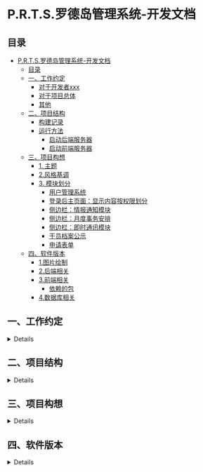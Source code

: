 # P.R.T.S.罗德岛管理系统-开发文档

## 目录

- [P.R.T.S.罗德岛管理系统-开发文档](#prts罗德岛管理系统-开发文档)
  - [目录](#目录)
  - [一、工作约定](#一工作约定)
    - [对于开发者xxx](#对于开发者xxx)
    - [对于项目总体](#对于项目总体)
    - [其他](#其他)
  - [二、项目结构](#二项目结构)
    - [构建记录](#构建记录)
    - [运行方法](#运行方法)
      - [启动后端服务器](#启动后端服务器)
      - [启动前端服务器](#启动前端服务器)
  - [三、项目构想](#三项目构想)
    - [1. 主题](#1-主题)
    - [2.风格基调](#2风格基调)
    - [3. 模块划分](#3-模块划分)
      - [用户管理系统](#用户管理系统)
      - [登录后主页面：显示内容按权限划分](#登录后主页面显示内容按权限划分)
      - [侧边栏：情报通知模块](#侧边栏情报通知模块)
      - [侧边栏：月度事务安排](#侧边栏月度事务安排)
      - [侧边栏：即时通讯模块](#侧边栏即时通讯模块)
      - [干员档案公示](#干员档案公示)
      - [申请表单](#申请表单)
  - [四、软件版本](#四软件版本)
    - [1.图片绘制](#1图片绘制)
    - [2.后端相关](#2后端相关)
    - [3.前端相关](#3前端相关)
      - [依赖的包](#依赖的包)
    - [4.数据库相关](#4数据库相关)

## 一、工作约定

<details>

### 对于开发者xxx

- 从dev分支创建自己的分支dev-xxx (`git checkout -b dev-xxx`)
- 在自己的分支dev-xxx上进行开发任务
- 任务到一定阶段，可稳定运行时，同步到dev分支
    - 切换到dev分支，进行pull，同步可能存在的dev更新 (`git checkout dev` + `git pull`)
    - 切换到dev-xxx分支，进行merge操作，将dev分支内容同步到dev-xxx分支 (`git checkout dev-xxx` + `git merge dev`)
    - 切换到dev分支，进行merge操作，将当下的dev-xxx内容同步到dev分支 (`git checkout dev` + `git merge dev-xxx`)
    - 途中可能产生冲突，进行相应处理，遇到可怕问题直接根据提示abort掉该次merge

> 关于为何不直接将dev-xxx合并到dev：算是一层保险吧，虽然其实有合并abort的功能这样稍显多此一举

### 对于项目总体
- master：release版本（或许之后改成stable-date形式，对不同版本进行保存）
- dev：总开发分支，保证其上代码可运行
- dev-xxx：开发人员各自的分支

### 其他
- 由于`/frontend`中`package-lock.json`和`package.json`是中途从库中删除的，所以留下了相应删除的commit记录；为以防合并误删本地内容，事先留备份为好
- commit信息无要求，写清楚可溯源即可
- 代码希望还是能写点注释咩，方便观摩doge

</details>

## 二、项目结构

<details>

### 构建记录

`/`：根目录；运行`django-admin startproject db-project`得来

`/backend`：后端目录，为django的app；根目录运行`django-admin startapp backend`得来

`/frontend`：前端目录，为vue3项目；根目录运行`npm init vite@latest frontend -- --template vue`得来（具体见“软件本本-后端”部分）

### 运行方法

#### 启动后端服务器
根目录运行`python manage.py runserver`
（若Pycharm有配置，也可直接点击run运行）

#### 启动前端服务器
进入`/frontend`目录运行`npm run dev`

</details>

## 三、项目构想
<details>

### 1. 主题

明日方舟——罗德岛管理系统。模拟泰拉大陆上一家医药公司（罗德岛）的日常经营模式

### 2.风格基调

扁平化UI，动画以浮动为主，黑白色调为主辅助亮色点缀

### 3. 模块划分

#### 用户管理系统

系统登录页面、注册跳转页面

**登录**：CodeName、PassWord 输入与核对，然后根据权限跳转到各自主页面

用户信息表（user_account）
| 数据项名字 | 数据类型 | 约束               | 备注                      |
| ---------- | -------- | ------------------ | ------------------------- |
| CodeName   | char(30) | primary key        | 代号；相当于用户名        |
| PassWord   | char(20) | not null           |                           |
| Permission | tinyint  | not null, unsigned | 值越小，权限越高；最小为0 |
| Class      | char(20) |                    | 职业分类                  |
| Region     | char(30) |                    | 地区                      |
| Race       | char(20) |                    | 种族                      |
| Avatar     | blob     |                    | 头像                      |
| Mail       | char(20) |                    | 邮件地址                  |

> 关于User信息和Profile是否分两张表，容我再考虑考虑，第一次作业就这样了；之后Profile应该还会有好些项

**注册**：点击"注册"按钮后，跳转至注册页面。填写注册信息（CodeName、PassWord等），然后信息会被接受并填入另一张名为“待审批用户表”，经过管理员审批后会加入“用户信息表”

待审批用户表（account_approve_queue）
| 数据项名字  | 数据类型 | 约束        | 备注               |
| ----------- | -------- | ----------- | ------------------ |
| CodeName    | char(30) | primary key | 代号；相当于用户名 |
| PassWord    | char(20) | not null    |                    |
| Class       | char(20) |             | 职业分类           |
| Region      | char(30) |             | 地区               |
| Race        | char(20) |             | 种族               |
| Description | text     |             | 备注               |

> 关于Description：我的想法是，对于某种表的呈现样式，点击“修改按钮”，会弹出一个修改小窗口，其上显示所有项包括Description。不过这样就和下表所画设计有所不同，具体看前端怎么呈现方便怎么来，先扔了这一项也行

**审批**： 审批通过，则将相应信息从“待审批用户表”中删除，转填入“用户信息表”中（对应项，缺少的就为空）；若审批不通过，则直接将相应信息从“待审批用户表”中删去

![视图：用户注册审批队列.png](document/images/视图：用户注册审批队列.png)

可能得找找相关的模板代码

> 我这样设想：这张表接受注册界面要求填写的所有内容（**完成增操作**），然后根据这张表的信息在管理员主页上显示“待审批用户列表”。对于每一条申请记录（关系元组），管理员做出审批操作后便从该表中删除（**完成删操作**），同意注册则将相关信息转加入到“用户信息表”中；管理员可通过查找来显示特定CodeName的申请信息(**完成查操作**， 其实登录验证本身就是查操作，倒是无所谓了)

> 关于**改操作**，要不就审批时，每次填写、修改信息就对待“审批用户表”做一次修改好了

拓展：
- 验证码
- （如果有空的话）希望刚进页面时有一个动画，登录连接成功后有一个动画（类似[明日方舟官网](https://ak.hypergryph.com/)的效果）
- 邮箱，邮箱的激活认证，审批通过/不通过进行邮箱通知

#### 登录后主页面：显示内容按权限划分

基本信息呈现。

----
**目前的TODO**：
管理员视图下的①和②（可以加一个②，只呈现“用户信息表”的内容做一个动态的参照）

![TODO-主页面：管理员](document/images/TODO-主页面：管理员.png)

----

管理员(`Permission == 0 || Permission == 1`)

![主页面：管理员](document/images/主页面：管理员.png)


普通干员

![主页面：一般干员](document/images/主页面：一般干员.png)



#### 侧边栏：情报通知模块

呈现通知、公告、表彰等一些列舰船内公关内容

管理员、授权用户组（比如凯太后）可编辑内容，类似于博客文章系统，提供支持markdown的编辑器；普通用户（一般干员）可留言评论

舰船航行位置（地图上标示）

各地办事处联络情报：卡西米尔、哥伦比亚、莱塔尼亚、龙门、尚蜀、伊比利亚、叙拉古...

干员借调公示：黑钢、莱茵生命

活动安排：日落即逝驻场演出、迎新会

#### 侧边栏：月度事务安排

基础事务 + 委托事务

做一个月度日历，其上标示各种事项

资源采购

源石抑制剂、药物出口安排

手术排班（针对医疗干员们）

博士助理安排

基建管理：副手、制造站、贸易站、发电站、训练室

宿舍管理

食堂菜品公式（提供留言区）

#### 侧边栏：即时通讯模块

可选择单独干员、干员组进行联络，简易版微信功能

#### 干员档案公示

（解释：干员之间互相了解最直接的方式）

根据不同权限，显示不同详细程度的内容；各管理员可对内容进行些许评论

#### 申请表单

申请研究经费，外勤、假期之类的

采购中心


</details>

## 四、软件版本

<details>

### 1.图片绘制
通过[网页drawio编辑器](https://app.diagrams.net/)画出，在`document/`中有源文件可修改，生成的图（或者截图）放在`document/images/`中

### 2.后端相关
> 包都是pip安装，`pip list`即可查看所有版本情况

- python 3.10.6
- pip 22.2.1
- django 4.1.1 （根据官网提示下载的，`pip install Django==4.1.1`；`python -m django --version`查看）
- djangorestframework 3.14.0
- markdown  3.4.1
- django-filter 22.1
- djangorestframework-jwt 1.11.0 （rest_framework_jwt模块，`pip install djangorestframework-jwt`）
- django-cors-headers 3.13.0 （后端用于解决跨域问题，不过应该没用上）

### 3.前端相关
- node.js v16.17.0 （官网下载的包再添加环境变量；`node -v`查看）
- npm 8.15.0 （node.js的包管理软件，应该自带；`npm -v`查看）
- cnpm （按菜鸟教程所说使用cnpm，[使用淘宝 NPM 镜像](https://www.runoob.com/nodejs/nodejs-npm.html#taobaonpm)）
- vue 3.2.39 （应该是使用`cnpm install vue@next`装的vue3；`npm list vue`查看）
- vite 3.1.3（新型前端构建工具，pycharm终端输入`npm init vite@latest frontend -- --template vue`，按提示安装`create-vite@latest`，再按提示完成`cd frontend`、`npm install`即安装完毕，`vite -v`查看）

#### 依赖的包
- element-plus(`npm install element-plus --save`)
- icon(`npm install @element-plus/icons-vue`)
- router(`npm install vue-router@4`)
- VueUse(`npm i @vueuse/core @vueuse/components`)
- axios(`npm install axios@0.26.1`)
- universal-cookie(`npm i universal-cookie`)
- integrations(`npm i @vueuse/integrations`)
- vuex(`npm install vuex@next --save`)
- windicss(`npm i -D vite-plugin-windicss windicss`)
- qs(`npm install qs`)

### 4.数据库相关
- MySQL: 装了一堆，主要的都是8.0 

</details>

